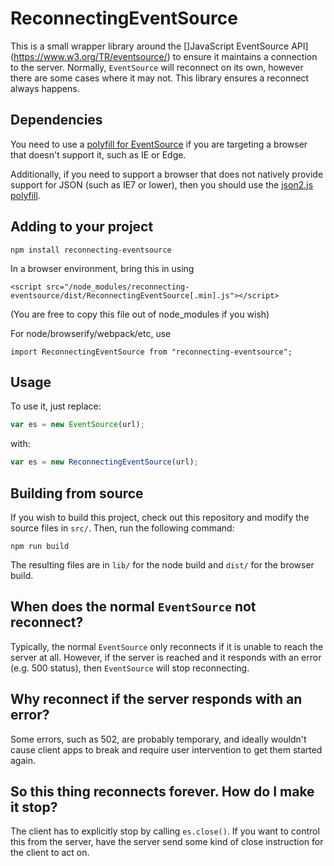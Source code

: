 # ReconnectingEventSource

This is a small wrapper library around the []JavaScript EventSource API](https://www.w3.org/TR/eventsource/) to
ensure it maintains a connection to the server. Normally, `EventSource` will reconnect on its own,
however there are some cases where it may not. This library ensures a reconnect always happens.

## Dependencies

You need to use a [polyfill for EventSource](https://github.com/Yaffle/EventSource) if you are targeting a browser that doesn't support it,
such as IE or Edge.

Additionally, if you need to support a browser that does not natively provide support for JSON (such as IE7 or lower),
then you should use the [json2.js polyfill](https://github.com/douglascrockford/JSON-js).

## Adding to your project

```
npm install reconnecting-eventsource
```

In a browser environment, bring this in using
```
<script src="/node_modules/reconnecting-eventsource/dist/ReconnectingEventSource[.min].js"></script>
```
(You are free to copy this file out of node_modules if you wish)

For node/browserify/webpack/etc, use
```
import ReconnectingEventSource from "reconnecting-eventsource";
```

## Usage

To use it, just replace:

```js
var es = new EventSource(url);
```

with:

```js
var es = new ReconnectingEventSource(url);
```

## Building from source

If you wish to build this project, check out this repository and modify the source files in `src/`.
Then, run the following command:

```
npm run build
```

The resulting files are in `lib/` for the node build and `dist/` for the browser build.

## When does the normal `EventSource` not reconnect?

Typically, the normal `EventSource` only reconnects if it is unable to reach the server at all.
However, if the server is reached and it responds with an error (e.g. 500 status), then `EventSource`
will stop reconnecting.

## Why reconnect if the server responds with an error?

Some errors, such as 502, are probably temporary, and ideally wouldn't cause client apps to break
and require user intervention to get them started again.

## So this thing reconnects forever. How do I make it stop?

The client has to explicitly stop by calling `es.close()`. If you want to control this from the
server, have the server send some kind of close instruction for the client to act on.
